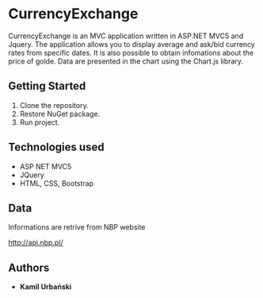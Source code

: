 # CurrencyExchange

CurrencyExchange is an MVC application written in ASP.NET MVC5 and Jquery. The application allows you to display average and ask/bid 
currency rates from specific dates. It is also possible to obtain infomations about the price of golde. Data are presented in the chart
using the Chart.js library.


## Getting Started

1. Clone the repository.
2. Restore NuGet package.
3. Run project. 

## Technologies used
- ASP NET MVC5
- JQuery
- HTML, CSS, Bootstrap

## Data

Informations are retrive from NBP website

http://api.nbp.pl/

## Authors

* **Kamil Urbański**
